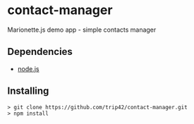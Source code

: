 contact-manager
===============

Marionette.js demo app - simple contacts manager

Dependencies
------------

 - [node.js](http://nodejs.org/)

Installing
----------

    > git clone https://github.com/trip42/contact-manager.git
    > npm install